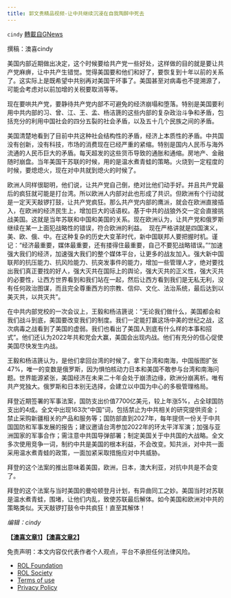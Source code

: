 ```yaml
---
title: 郭文贵精品视频-让中共继续沉浸在自我陶醉中死去
---
```

`cindy` [轉載自GNews](https://gnews.org/zh-hans/1884020/)

撰稿：澳喜cindy

美国内部近期做出决定，这个时候要给共产党一些好处，这样做的目的就是要让共产党麻痹，让中共产生错觉。觉得美国要和他们和好了，要恢复到十年以前的关系了。这实际上是既希望中共别再对美国干坏事了。美国甚至对病毒也不提溯源了，可能会考虑对以前加增的关税要取消等等。

现在要哄共产党，要静待共产党内部不可避免的经济崩塌和堕落。特别是美国要利用中共内部的习、曾、江、王、孟、杨洁篪的这些内部的复杂政治斗争和矛盾，包括充分的利用中国社会的四分五裂的社会矛盾，以及五十几个民族之间的矛盾。

美国清楚地看到了目前中共这种社会结构性的矛盾，经济上本质性的矛盾。中共国没有创新，没有科技，市场的消费现在已经严重的紧缩。特别是国内人民币与海外流通的人民币巨大的矛盾。每天超发的这些货币导致的通胀和通缩。房地产、金融随时崩盘。当年美国干苏联的时候，用的是温水煮青蛙的策略。火烧到一定程度的时候，要熄熄火，现在对中共就到熄火的时候了。

欧洲人同样很聪明，他们说，让共产党自己倒，绝对比他们动手好。并且共产党最后的疯狂就可能是打台湾。所以欧洲人内部对此也形成了共识。但欧洲有个行动就是一定天天敲锣打鼓，让共产党疯狂。那么共产党内部的鹰派，就会在欧洲直接插入，在欧洲的经济民生上，增加巨大的话语权。基于中共的战狼外交一定会直接挑战美国。这就是当年苏联和中国和美国的关系。现在欧洲认为，让共产党和俄罗斯继续在某一上面犯战略性的错误，符合欧洲的利益。  现在严格讲就是四国演义，美、欧、俄、中。在这种复杂的历史大变革时代，新中国联邦人要把握时机。谨记：“经济最重要，媒体最重要，还有搂得住最重要，自己不要犯战略错误。”“加速强大我们的经济，加速强大我们的整个媒体平台，让更多的战友加入。强大新中国联邦的抗压能力、抗风险能力、抗突发事件的能力，增加一些管理人才，绝对要找出我们真正要找的好人，强大灭共在国际上的舆论，强大灭共的正义性，强大灭共的必要性，让西方世界看到和我们站在一起，然后让西方看到我们是无私无利，没有任何政治图谋，而且完全尊重西方的宗教、信仰、文化、法治系统，最后达到以美灭共，以共灭共”。

在中共内部党校的一次会议上，王毅和杨洁篪说：“无论我们做什么，美国都会和我们战斗到底，美国要改变我们的制度。我们一定能打赢这场中美的世纪之战，这次病毒之战看到了美国的虚弱。我们也看出了美国人到底有什么样的本事和招式”。他们还认为2022年共和党会大赢，美国会出现内战。他们有充分的信心促使美国尽快发生内战。

王毅和杨洁篪认为，是他们拿回台湾的时候了。拿下台湾和南海，中国版图扩张47%，唯一的变数是俄罗斯，因为惧怕核动力日本和美国不敢参与台湾和南海问题。世界能源紧张，美国经济在未来二十年会处于崩溃边缘，欧洲分崩离析。唯有共产党独大。俄罗斯和日本别无选择，会建立以中国为中心的多极管理格局。

拜登近期签署的军事法案，国防支出价值7700亿美元，较上年涨5%，占全球国防支出的4成。全文中出现163次“中国”词，包括禁止为中共相关的研究提供资金；禁止采购新疆相关的产品和服务等；国防部直到2027年，每年提供一份关于中共国国防和军事发展的报告；建议邀请台湾参加2022年的环太平洋军演；加强与亚洲国家的军事合作；需注意中共国导弹部署；制定美国关于中共国的大战略。全文多次使用竞争一词，制约中共是美国的根本利益，不会改变。知共派，对中共一面采用温水煮青蛙的政策，一面加紧采取措施应对中共威胁。

拜登的这个法案的推出意味着美国，欧洲，日本，澳大利亚，对抗中共是不会变了。

拜登的这个法案与当时美国的曼哈顿登月计划，有异曲同工之妙。美国当时对苏联是温水煮青蛙，围堵，让他们内乱，致使苏联最后解体。如今美国和欧洲对中共的策略类似。天天敲锣打鼓令中共疯狂！直至其解体！

*编辑：cindy*

**【[澳喜文章1](https://gnews.org/zh-hans/author/aujenny/)】【[澳喜文章2](https://gnews.org/zh-hans/author/himalaya-australia/)】**

 

免责声明：本文内容仅代表作者个人观点，平台不承担任何法律风险。

- [ROL Foundation](https://rolfoundation.org/)
- [ROL Society](https://rolsociety.org/)
- [Terms of use](https://gnews.org/terms-of-use-3/)
- [Privacy Policy](https://gnews.org/privacy-policy/)
